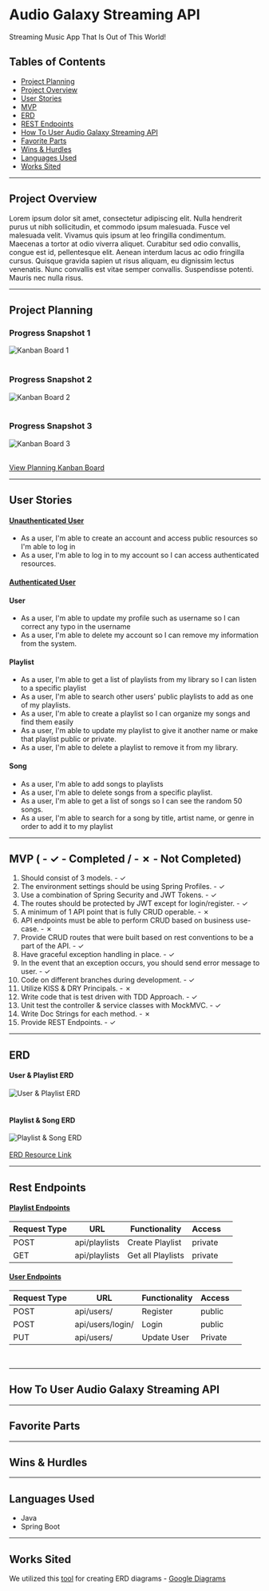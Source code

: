 # Audio Galaxy Streaming API
Streaming Music App That Is Out of This World!

## Tables of Contents

- [Project Planning](#project-planning)
- [Project Overview](#project-overview)
- [User Stories](#user-stories)
- [MVP](#mvp-------completed-------not-completed)
- [ERD](#erd)
- [REST Endpoints](#rest-endpoints)
- [How To User Audio Galaxy Streaming API](#how-to-user-audio-galaxy-streaming-api)
- [Favorite Parts](#favorite-parts)
- [Wins & Hurdles](#wins--hurdles)
- [Languages Used](#languages-used)
- [Works Sited](#works-sited)

***

## Project Overview

Lorem ipsum dolor sit amet, consectetur adipiscing elit. Nulla hendrerit purus ut nibh sollicitudin,
et commodo ipsum malesuada. Fusce vel malesuada velit. Vivamus quis ipsum at leo fringilla condimentum.
Maecenas a tortor at odio viverra aliquet. Curabitur sed odio convallis, congue est id, pellentesque elit.
Aenean interdum lacus ac odio fringilla cursus. Quisque gravida sapien ut risus aliquam, eu dignissim lectus
venenatis. Nunc convallis est vitae semper convallis. Suspendisse potenti. Mauris nec nulla risus.

***

## Project Planning

### Progress Snapshot 1
![Kanban Board 1](./img/kanban1.png)<br><br>

### Progress Snapshot 2
![Kanban Board 2](./img/kanban2.png)<br><br>

### Progress Snapshot 3
![Kanban Board 3](./img/kanban3.png)<br><br>


[View Planning Kanban Board](https://github.com/users/pophero110/projects/7)

***

## User Stories

#### <ins>Unauthenticated User</ins>
- As a user, I'm able to create an account and access public resources so I'm able to log in<br>
- As a user, I'm able to log in to my account so I can access authenticated resources.

#### <ins>Authenticated User</ins>

#### User
- As a user, I'm able to update my profile such as username so I can correct any typo in the username
- As a user, I'm able to delete my account so I can remove my information from the system.

#### Playlist
- As a user, I'm able to get a list of playlists from my library so I can listen to a specific playlist
- As a user, I'm able to search other users' public playlists to add as one of my playlists.
- As a user, I'm able to create a playlist so I can organize my songs and find them easily
- As a user, I'm able to update my playlist to give it another name or make that playlist public or private.
- As a user, I'm able to delete a playlist to remove it from my library.

#### Song
- As a user, I'm able to add songs to playlists
- As a user, I'm able to delete songs from a specific playlist.
- As a user, I'm able to get a list of songs so I can see the random 50 songs.
- As a user, I'm able to search for a song by title, artist name, or genre in order to add it to my playlist

***

## MVP ( - ✓ - Completed / - ✗ - Not Completed)

1. Should consist of 3 models.  - ✓
2. The environment settings should be using Spring Profiles.  - ✓
3. Use a combination of Spring Security and JWT Tokens.  - ✓
4. The routes should be protected by JWT except for login/register.  - ✓
5. A minimum of 1 API point that is fully CRUD operable.  - ✗
6. API endpoints must be able to perform CRUD based on business use-case.  - ✗
7. Provide CRUD routes that were built based on rest conventions to be a part of the API.  - ✓
8. Have graceful exception handling in place.  - ✓
9. In the event that an  exception occurs, you should send error message to user.  - ✓
10. Code on different branches during development.  - ✓
11. Utilize KISS & DRY Principals.  - ✗
12. Write code that is test driven with TDD Approach.  - ✓ 
13. Unit test the controller & service classes with MockMVC.  - ✓
14. Write Doc Strings for each method. - ✗
15. Provide REST Endpoints. - ✓

***
## ERD

#### User & Playlist ERD <br>
![User & Playlist ERD](./img/User_Library_ERD.jpg)<br><br>

#### Playlist & Song ERD <br>
![Playlist & Song ERD](./img/Playlist_Song-ERD.jpg)<br><br>
[ERD Resource Link](https://drive.google.com/file/d/1aKHH1yrHc_hTh5BsFtUyS7XPm4ydv1Rg/view?usp=sharing)

***

## Rest Endpoints

#### <ins>Playlist Endpoints</ins>
| Request Type | URL               | Functionality     | Access  |   |
|--------------|-------------------|-------------------|---------|---|
| POST         | api/playlists     | Create Playlist   | private |   |
| GET          | api/playlists     | Get all Playlists | private |   |

#### <ins>User Endpoints</ins>
| Request Type | URL              | Functionality | Access  |   |
|--------------|------------------|---------------|---------|---|
| POST         | api/users/       | Register      | public  |   |
| POST         | api/users/login/ | Login         | public  |   |
| PUT          | api/users/       | Update User   | Private |   |

<br>

***

## How To User Audio Galaxy Streaming API

***

## Favorite Parts

***

## Wins & Hurdles

***

## Languages Used
 - Java
 - Spring Boot

***

## Works Sited
We utilized this [tool](https://app.diagrams.net/) for creating ERD diagrams - [Google Diagrams](https://app.diagrams.net/)